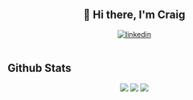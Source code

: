 <div align="center">
 <h2>  👋 Hi there, I'm Craig</h2>
</div>

<div align="center">
 <a href="https://www.linkedin.com/in/craigaeaton/">
    <img alt="linkedin" title="My LinkedIn Page" src="https://img.shields.io/badge/LinkedIn-0077B5?style=for-the-badge&logo=linkedin&logoColor=white"></a>
</div>
<br> 


## Github Stats
<p align="center">
<img src="https://github-readme-stats.vercel.app/api?username=craigea92&count_private=true&theme=onedark&hide_border=true"/>
<img src="https://github-readme-stats.vercel.app/api/top-langs/?username=craigea92&layout=compact&theme=onedark&hide_border=true"/>
<img src="https://github-readme-streak-stats.herokuapp.com/?user=craigea92&theme=onedark&hide_border=true" />
</p>
<!--
**craigea92/craigea92** is a ✨ _special_ ✨ repository because its `README.md` (this file) appears on your GitHub profile.

Here are some ideas to get you started:

- 🔭 I’m currently working on ...
- 🌱 I’m currently learning ...
- 👯 I’m looking to collaborate on ...
- 🤔 I’m looking for help with ...
- 💬 Ask me about ...
- 📫 How to reach me: ...
- 😄 Pronouns: ...
- ⚡ Fun fact: ...
-->
